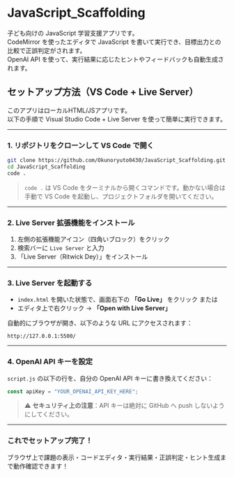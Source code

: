 # JavaScript_Scaffolding

子ども向けの JavaScript 学習支援アプリです。  
CodeMirror を使ったエディタで JavaScript を書いて実行でき、目標出力との比較で正誤判定がされます。  
OpenAI API を使って、実行結果に応じたヒントやフィードバックも自動生成されます。


## セットアップ方法（VS Code + Live Server）

このアプリはローカルHTML/JSアプリです。  
以下の手順で Visual Studio Code + Live Server を使って簡単に実行できます。

---

### 1. リポジトリをクローンして VS Code で開く

```bash
git clone https://github.com/Okunoryuto0430/JavaScript_Scaffolding.git
cd JavaScript_Scaffolding
code .
````

> `code .` は VS Code をターミナルから開くコマンドです。動かない場合は手動で VS Code を起動し、プロジェクトフォルダを開いてください。

---

### 2. Live Server 拡張機能をインストール

1. 左側の拡張機能アイコン（四角いブロック）をクリック
2. 検索バーに `Live Server` と入力
3. 「Live Server（Ritwick Dey）」をインストール

---

### 3. Live Server を起動する

* `index.html` を開いた状態で、画面右下の **「Go Live」** をクリック
  または
* エディタ上で右クリック → **「Open with Live Server」**

自動的にブラウザが開き、以下のような URL にアクセスされます：

```
http://127.0.0.1:5500/
```

---

### 4. OpenAI API キーを設定

`script.js` の以下の行を、自分の OpenAI API キーに書き換えてください：

```js
const apiKey = "YOUR_OPENAI_API_KEY_HERE";
```

> ⚠️ **セキュリティ上の注意**：API キーは絶対に GitHub へ push しないようにしてください。

---

### これでセットアップ完了！

ブラウザ上で課題の表示・コードエディタ・実行結果・正誤判定・ヒント生成まで動作確認できます！
